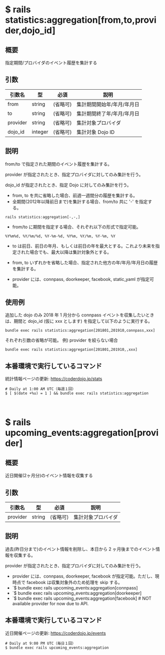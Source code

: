 # $ rails statistics:aggregation[from,to,provider,dojo_id]

## 概要

指定期間/プロバイダのイベント履歴を集計する

## 引数

|引数名|型|必須|説明|
|--|--|--|--|
|from|string|(省略可)|集計期間開始年/年月/年月日|
|to|string|(省略可)|集計期間終了年/年月/年月日|
|provider|string|(省略可)|集計対象プロバイダ|
|dojo_id|integer|(省略可)|集計対象 Dojo ID|

## 説明

from/to で指定された期間のイベント履歴を集計する。

provider が指定されたとき、指定プロバイダに対してのみ集計を行う。

dojo_id が指定されたとき、指定 Dojo に対してのみ集計を行う。

+ from, to を共に省略した場合、前週一週間分の履歴を集計する。
+ 全期間(2012年以降前日まで)を集計する場合、from/to 共に '-' を指定する。
```
rails statistics:aggregation[-,-,]
```
+ from/to に期間を指定する場合、それぞれ以下の形式で指定可能。
```
%Y%m%d, %Y/%m/%d, %Y-%m-%d, %Y%m, %Y/%m, %Y-%m, %Y
```
+ to は前日、前日の年月、もしくは前日の年を最大とする。これより未来を指定された場合でも、最大以降は集計対象外とする。

+ from, to いずれかを省略した場合、指定された他方の年/年月/年月日の履歴を集計する。

+ provider には、connpass, doorkeeper, facebook, static_yaml が指定可能。

## 使用例

追加した dojo のみ 2018 年 1 月分から connpass イベントを収集したいときは、期間と dojo_id (仮に xxx とします) を指定して以下のように実行する。
```
bundle exec rails statistics:aggregation[201801,201910,connpass,xxx] 
```

それぞれ引数の省略が可能。
例) provider を絞らない場合
```
bundle exec rails statistics:aggregation[201801,201910,,xxx] 
```

## 本番環境で実行しているコマンド

統計情報ページの更新: https://coderdojo.jp/stats
```
# Daily at 1:00 AM UTC（毎週１回）
$ [ $(date +%u) = 1 ] && bundle exec rails statistics:aggregation
```

<br>

# $ rails upcoming_events:aggregation[provider]

## 概要

近日開催(2ヶ月分)のイベント情報を収集する

## 引数

|引数名|型|必須|説明|
|--|--|--|--|
|provider|string|(省略可)|集計対象プロバイダ|

## 説明

過去(昨日分まで)のイベント情報を削除し、本日から 2 ヶ月後までのイベント情報を収集する。

provider が指定されたとき、指定プロバイダに対してのみ集計を行う。

- provider には、connpass, doorkeeper, facebook が指定可能。ただし、現時点で facebook は収集対象外のため処理を skip する。
- `$ bundle exec rails upcoming_events:aggregation\[connpass\]
- `$ bundle exec rails upcoming_events:aggregation\[doorkeeper\]
- `$ bundle exec rails upcoming_events:aggregation\[facebook\] # NOT available provider for now due to API.

## 本番環境で実行しているコマンド

近日開催ページの更新: https://coderdojo.jp/events
```
# Daily at 9:00 PM UTC（毎日１回）
$ bundle exec rails upcoming_events:aggregation
```
